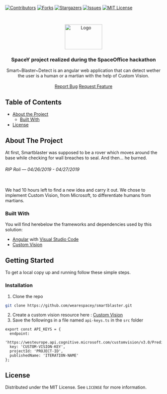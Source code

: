 <!-- 
	Huge thank you to this repository for their amazing README template!
	https://github.com/othneildrew/Best-README-Template/blob/master/README.md
-->

<!-- PROJECT SHIELDS -->
[![Contributors][contributors-shield]][contributors-url]
[![Forks][forks-shield]][forks-url]
[![Stargazers][stars-shield]][stars-url]
[![Issues][issues-shield]][issues-url]
[![MIT License][license-shield]][license-url]



<!-- PROJECT LOGO -->
<br />
<p align="center">
  <a href="https://github.com/wearespacey/smartblaster">
    <img src="https://nsa40.casimages.com/img/2019/08/11/190811015143756586.jpg" alt="Logo" width="120" height="80">
  </a>

  <h3 align="center">SpaceY project realized during the SpaceOffice hackathon</h3>

  <p align="center">
    Smart~Blaster~Detect is an angular web application that can detect wether the user is a human or a martian with the help of Custom Vision.
    <br />
    <br />
    <a href="https://github.com/wearespacey/smartblaster/issues">Report Bug</a>
    <a href="https://github.com/wearespacey/smartblaster/issues">Request Feature</a>
  </p>
</p>



<!-- TABLE OF CONTENTS -->
## Table of Contents

* [About the Project](#about-the-project)
  * [Built With](#built-with)
* [License](#license)


<!-- ABOUT THE PROJECT -->
## About The Project

At first, Smartblaster was supposed to be a rover which moves around the base while checking for wall breaches to seal.
And then... he burned. 
  <h6> RIP Roli — 04/26/2019 - 04/27/2019</h6>
  <br/>
We had 10 hours left to find a new idea and carry it out. We chose to implement Custom Vision, from Microsoft, to differentiate humans from martians.

### Built With
You will find herebelow the frameworks and dependencies used by this solution:
* [Angular](https://angular.io/) with [Visual Studio Code](https://code.visualstudio.com/)
* [Custom Vision](https://www.customvision.ai/)

<!-- GETTING STARTED -->
## Getting Started

To get a local copy up and running follow these simple steps.

### Installation
 
1. Clone the repo
```sh
git clone https://github.com/wearespacey/smartblaster.git
```
2. Create a custom vision resource here : [Custom Vision](https://www.customvision.ai)
3. Save the followings in a file named `api-keys.ts` in the `src` folder
```
export const API_KEYS = {
  endpoint:
    'https://westeurope.api.cognitive.microsoft.com/customvision/v3.0/Prediction',
  key: 'CUSTOM-VISION-KEY',
  projectId: 'PROJECT-ID',
  publishedName: 'ITERATION-NAME'
};
```



<!-- LICENSE -->
## License

Distributed under the MIT License. See `LICENSE` for more information.




<!-- MARKDOWN LINKS & IMAGES -->
<!-- https://www.markdownguide.org/basic-syntax/#reference-style-links -->
[contributors-shield]: https://img.shields.io/github/contributors/wearespacey/smartblaster?style=flat-square
[contributors-url]: https://github.com/wearespacey/smartblaster/graphs/contributors
[forks-shield]: https://img.shields.io/github/forks/wearespacey/smartblaster?style=flat-square
[forks-url]: https://github.com/wearespacey/smartblaster/network/members
[stars-shield]: https://img.shields.io/github/stars/wearespacey/smartblaster?style=flat-square
[stars-url]: https://github.com/wearespacey/smartblaster/stargazers
[issues-shield]: https://img.shields.io/github/issues/wearespacey/smartblaster?style=flat-square
[issues-url]: https://github.com/wearespacey/smartblaster/issues
[license-shield]: https://img.shields.io/github/license/wearespacey/smartblaster?style=flat-square
[license-url]: https://github.com/wearespacey/smartblaster/blob/master/LICENSE

